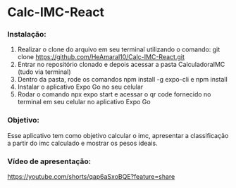 # Calc-IMC-React

### Instalação:
1. Realizar o clone do arquivo em seu terminal utilizando o comando: git clone https://github.com/HeAmaral10/Calc-IMC-React.git
2. Entrar no repositório clonado e depois acessar a pasta CalculadoraIMC (tudo via terminal)
3. Dentro da pasta, rode os comandos npm install -g expo-cli e npm install
3. Instalar o aplicativo Expo Go no seu celular
4. Rodar o comando npx expo start e acessar o qr code fornecido no terminal em seu celular no aplicativo Expo Go

### Objetivo:
Esse aplicativo tem como objetivo calcular o imc, apresentar a classificação a partir do imc calculado e mostrar os pesos ideais.

### Vídeo de apresentação:
https://youtube.com/shorts/qap6aSxoBQE?feature=share